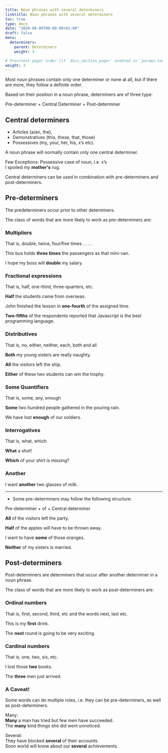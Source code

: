 ```yaml
---
title: Noun phrases with several determiners
linktitle: Noun phrases with several determiners
toc: true
type: docs
date: "2020-08-09T00:00:00+01:00"
draft: false
menu:
  determiners:
    parent: Determiners
    weight: 3

# Prev/next pager order (if `docs_section_pager` enabled in `params.toml`)
weight: 3
---
```


Most noun phrases contain only one determiner or none at all, but if there are more, they follow a definite order. 

Based on their position in a noun phrase, determiners are of three type:

Pre-determiner + Central Determiner + Post-determiner

## Central determiners

* Articles (a/an, the), 
* Demonstratives (this, these, that, those)
* Possessives (my, your, her, his, x’s etc).

A noun phrase will normally contain only one central determiner.

Few Exceptions: Possessive case of noun, i.e. x’s <br>
I spoiled my <b>mother's</b> rug.

Central determiners can be used in combination with pre-determiners and post-determiners.

## Pre-determiners

The predeterminers occur prior to other determiners. 

The class of words that are more likely to work as pre-determiners are:

###  Multipliers 

That is, double, twice, four/five times . . . .

This bus holds <b>three times</b> the passengers as that mini-van.

I hope my boss will <b>double</b> my salary.

### Fractional expressions 

That is, half, one-third, three-quarters, etc.

<b>Half</b> the students came from overseas.

John finished the lesson in <b>one-fourth</b> of the assigned time.

<b>Two-fifths</b> of the respondents reported that Javascript is the best programming language.

###  Distributives 

That is, no, either, neither, each, both and all

<b>Both</b> my young sisters are really naughty.

<b>All</b> the visitors left the ship.

<b>Either</b> of these two students can win the trophy.

### Some Quantifiers 

That is, some, any, enough

<b>Some</b> two hundred people gathered in the pouring rain.

We have lost <b>enough</b> of our soldiers.

### Interrogatives 

That is, what, which 

<b>What</b> a shot!

<b>Which</b> of your shirt is missing?

### Another

I want <b>another</b> two glasses of milk.

<hr>

* Some pre-determiners may follow the following structure:

Pre-determiner + of + Central determiner

<b>All</b> of the visitors left the party.

<b>Half</b> of the apples will have to be thrown away.

I want to have <b>some</b> of those oranges.

<b>Neither</b> of my sisters is married.

## Post-determiners

Post-determiners are determiners that occur after another determiner in a noun phrase. 

The class of words that are more likely to work as post-determiners are:

### Ordinal numbers 

That is, first, second, third, etc and the words next, last etc.

This is my <b>first</b> drink. 

The <b>next</b> round is going to be very exciting.

### Cardinal numbers 

That is, one, two, six, etc.

I lost those <b>two</b> books.

The <b>three</b> men just arrived.

### A Caveat!

Some words can do multiple roles, i.e. they can be pre-determiners, as well as post-determiners.

Many: <br>
<b>Many</b> a man has tried but few men have succeeded.<br>
The <b>many</b> kind things she did went unnoticed.

Several:<br>
They have blocked <b>several</b> of their accounts.<br>
Soon world will know about our <b>several</b> achievements.


